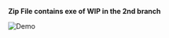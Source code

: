 **Zip File contains exe of WIP in the 2nd branch**


![Demo](https://github.com/user-attachments/assets/cf163fbd-347f-4d05-b044-9b572dc79d4b)
